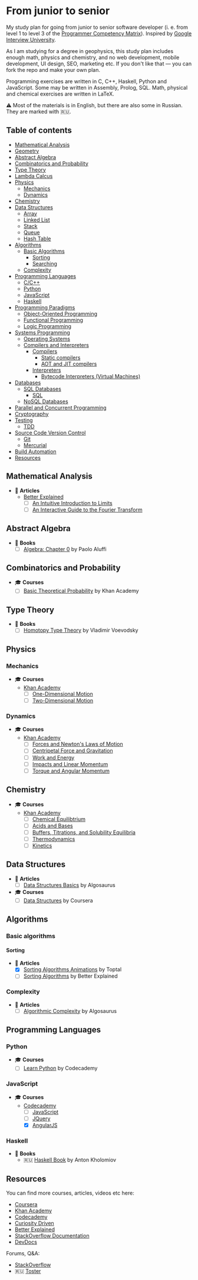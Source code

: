# From junior to senior

My study plan for going from junior to senior software developer (i. e. from level 1 to level 3 of the
[Programmer Competency Matrix](http://sijinjoseph.com/programmer-competency-matrix)). Inspired by
[Google Interview University](https://github.com/jwasham/google-interview-university).

As I am studying for a degree in geophysics, this study plan includes enough math, physics and chemistry, and no web development,
mobile development, UI design, SEO, marketing etc. If you don't like that — you can fork the repo and make your own plan.

Programming exercises are written in C, C++, Haskell, Python and JavaScript. Some may be written in Assembly, Prolog, SQL.
Math, physical and chemical exercises are written in LaTeX.

:warning: Most of the materials is in English, but there are also some in Russian. They are marked with :ru:.

## Table of contents

- [Mathematical Analysis](#mathematical-analysis)
- [Geometry](#geometry)
- [Abstract Algebra](#abstract-algebra)
- [Combinatorics and Probability](#combinatorics-and-probability)
- [Type Theory](#type-theory)
- [Lambda Calcus](#lambda-calcus)
- [Physics](#physics)
  - [Mechanics](#mechanics)
  - [Dynamics](#dynamics)
- [Chemistry](#chemistry)
- [Data Structures](#data-structures)
  - [Array](#array)
  - [Linked List](#linked-list)
  - [Stack](#stack)
  - [Queue](#queue)
  - [Hash Table](#hash-table)
- [Algorithms](#algorithms)
  - [Basic Algorithms](#basic-algorithms)
    - [Sorting](#sorting)
    - [Searching](#searching)
  - [Complexity](#complexity)
- [Programming Languages](#programming-languages)
  - [C/C++](#cc)
  - [Python](#python)
  - [JavaScript](#javascript)
  - [Haskell](#haskell)
- [Programming Paradigms](#programming-paradigms)
  - [Object-Oriented Programming](#object-oriented-programming)
  - [Functional Programming](#functional-programming)
  - [Logic Programming](#logic-programming)
- [Systems Programming](#systems-programming)
  - [Operating Systems](#operating-systems)
  - [Compilers and Interpreters](#compilers-and-interpreters)
    - [Compilers](#compilers)
      - [Static compilers](#static-compilers)
      - [AOT and JIT compilers](#aot-and-jit-compilers)
    - [Interpreters](#interpreters)
      - [Bytecode Interpreters (Virtual Machines)](#bytecode-interpreters-virtual-machines)
- [Databases](#databases)
  - [SQL Databases](#sql-databases)
    - [SQL](#sql)
  - [NoSQL Databases](#nosql-databases)
- [Parallel and Concurrent Programming](#parallel-and-concurrent-programming)
- [Cryptography](#cryptography)
- [Testing](#testing)
  - [TDD](#tdd)
- [Source Code Version Control](#source-code-version-control)
  - [Git](#git)
  - [Mercurial](#mercurial)
- [Build Automation](#build-automation)
- [Resources](#resources)

## Mathematical Analysis

- :pencil: **Articles**
  - [Better Explained](https://betterexplained.com)
    - [ ] [An Intuitive Introduction to Limits](https://betterexplained.com/articles/an-intuitive-introduction-to-limits)
    - [ ] [An Interactive Guide to the Fourier Transform](https://betterexplained.com/articles/an-interactive-guide-to-the-fourier-transform)

## Abstract Algebra

- :book: **Books**
  - [ ] [Algebra: Chapter 0](https://www.amazon.com/Algebra-Chapter-Graduate-Studies-Mathematics/dp/0821847813) by Paolo Aluffi

## Combinatorics and Probability

- :mortar_board: **Courses**
  - [ ] [Basic Theoretical Probability](https://www.khanacademy.org/math/statistics-probability/probability-library) by Khan Academy

## Type Theory

- :book: **Books**
  - [ ] [Homotopy Type Theory](https://homotopytypetheory.org) by Vladimir Voevodsky
  
## Physics

### Mechanics

- :mortar_board: **Courses**
  - [Khan Academy](https://www.khanacademy.org/science/physics)
    - [ ] [One-Dimensional Motion](https://www.khanacademy.org/science/physics/one-dimensional-motion)
    - [ ] [Two-Dimensional Motion](https://www.khanacademy.org/science/physics/two-dimensional-motion)
  
### Dynamics

- :mortar_board: **Courses**
  - [Khan Academy](https://www.khanacademy.org/science/physics)
    - [ ] [Forces and Newton's Laws of Motion](https://www.khanacademy.org/science/physics/forces-newtons-laws)
    - [ ] [Centripetal Force and Gravitation](https://www.khanacademy.org/science/physics/centripetal-force-and-gravitation)
    - [ ] [Work and Energy](https://www.khanacademy.org/science/physics/work-and-energy)
    - [ ] [Impacts and Linear Momentum](https://www.khanacademy.org/science/physics/linear-momentum)
    - [ ] [Torque and Angular Momentum](https://www.khanacademy.org/science/physics/torque-angular-momentum)
    
## Chemistry

- :mortar_board: **Courses**
  - [Khan Academy](https://www.khanacademy.org/science/chemistry)
    - [ ] [Chemical Equilibtrium](https://www.khanacademy.org/science/chemistry/chemical-equilibrium)
    - [ ] [Acids and Bases](https://www.khanacademy.org/science/chemistry/acids-and-bases-topic)
    - [ ] [Buffers, Titrations, and Solubility Equilibria](https://www.khanacademy.org/science/chemistry/acid-base-equilibrium)
    - [ ] [Thermodynamics](https://www.khanacademy.org/science/chemistry/thermodynamics-chemistry)
    - [ ] [Kinetics](https://www.khanacademy.org/science/chemistry/chem-kinetics)
  
## Data Structures

- :pencil: **Articles**
  - [ ] [Data Structures Basics](http://algosaur.us/data-structures-basics) by Algosaurus
- :mortar_board: **Courses**
  - [ ] [Data Structures](https://www.coursera.org/learn/data-structures) by Coursera

## Algorithms

### Basic algorithms

#### Sorting

- :pencil: **Articles**
  - [x] [Sorting Algorithms Animations](https://www.toptal.com/developers/sorting-algorithms) by Toptal
  - [ ] [Sorting Algorithms](https://betterexplained.com/articles/sorting-algorithms) by Better Explained

### Complexity

- :pencil: **Articles**
  - [ ] [Algorithmic Complexity](http://algosaur.us/algorithmic-complexity) by Algosaurus
  
## Programming Languages

### Python

- :mortar_board: **Courses**
  - [ ] [Learn Python](https://www.codecademy.com/learn/python) by Codecademy
  
### JavaScript

- :mortar_board: **Courses**
  - [Codecademy](https://www.codecademy.com)
    - [ ] [JavaScript](https://www.codecademy.com/learn/javascript)
    - [ ] [JQuery](https://www.codecademy.com/learn/jquery)
    - [x] [AngularJS](https://www.codecademy.com/learn/learn-angularjs)
    
### Haskell

- :book: **Books**
  - :ru: [Haskell Book](https://anton-k.github.io/ru-haskell-book/book/home.html) by Anton Kholomiov

## Resources

You can find more courses, articles, videos etc here:

- [Coursera](https://www.coursera.org)
- [Khan Academy](https://www.khanacademy.org)
- [Codecademy](https://www.codecademy.com)
- [Curiosity Driven](https://curiosity-driven.org)
- [Better Explained](https://betterexplained.com)
- [StackOverflow Documentation](http://stackoverflow.com/documentation)
- [DevDocs](http://devdocs.io)

Forums, Q&A:

- [StackOverflow](http://stackoverflow.com)
- :ru: [Toster](https://toster.ru)
